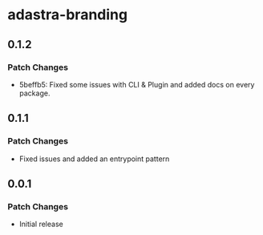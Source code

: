 # adastra-branding

## 0.1.2

### Patch Changes

- 5beffb5: Fixed some issues with CLI & Plugin and added docs on every package.

## 0.1.1

### Patch Changes

- Fixed issues and added an entrypoint pattern

## 0.0.1

### Patch Changes

- Initial release
